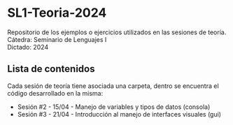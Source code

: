 # SL1-Teoria-2024

Repositorio de los ejemplos o ejercicios utilizados en las sesiones de teoría.  
Cátedra: Seminario de Lenguajes I  
Dictado: 2024 

## Lista de contenidos

Cada sesión de teoría tiene asociada una carpeta, dentro se encuentra el código desarrollado en la misma:
* Sesión #2 - 15/04 - Manejo de variables y tipos de datos (consola)
* Sesión #3 - 21/04 - Introducción al manejo de interfaces visuales (gui)